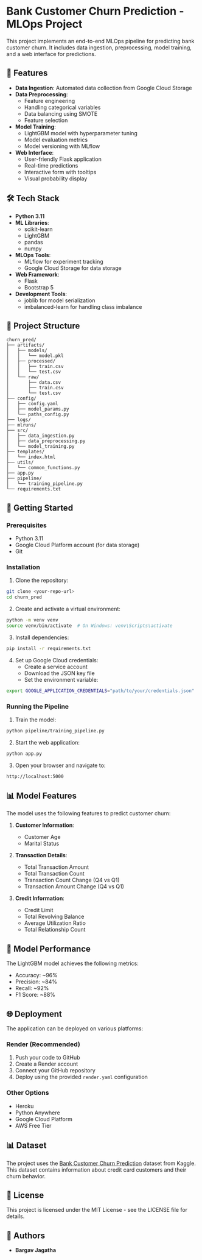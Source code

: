 # Bank Customer Churn Prediction - MLOps Project

This project implements an end-to-end MLOps pipeline for predicting bank customer churn. It includes data ingestion, preprocessing, model training, and a web interface for predictions.

## 🚀 Features

- **Data Ingestion**: Automated data collection from Google Cloud Storage
- **Data Preprocessing**: 
  - Feature engineering
  - Handling categorical variables
  - Data balancing using SMOTE
  - Feature selection
- **Model Training**: 
  - LightGBM model with hyperparameter tuning
  - Model evaluation metrics
  - Model versioning with MLflow
- **Web Interface**: 
  - User-friendly Flask application
  - Real-time predictions
  - Interactive form with tooltips
  - Visual probability display

## 🛠️ Tech Stack

- **Python 3.11**
- **ML Libraries**:
  - scikit-learn
  - LightGBM
  - pandas
  - numpy
- **MLOps Tools**:
  - MLflow for experiment tracking
  - Google Cloud Storage for data storage
- **Web Framework**:
  - Flask
  - Bootstrap 5
- **Development Tools**:
  - joblib for model serialization
  - imbalanced-learn for handling class imbalance

## 📁 Project Structure

```
churn_pred/
├── artifacts/
│   ├── models/
│   │   └── model.pkl
│   ├── processed/
│   │   ├── train.csv
│   │   └── test.csv
│   └── raw/
│       ├── data.csv
│       ├── train.csv
│       └── test.csv
├── config/
│   ├── config.yaml
│   ├── model_params.py
│   └── paths_config.py
├── logs/
├── mlruns/
├── src/
│   ├── data_ingestion.py
│   ├── data_preprocessing.py
│   └── model_training.py
├── templates/
│   └── index.html
├── utils/
│   └── common_functions.py
├── app.py
├── pipeline/
│   └── training_pipeline.py
└── requirements.txt
```

## 🚀 Getting Started

### Prerequisites

- Python 3.11
- Google Cloud Platform account (for data storage)
- Git

### Installation

1. Clone the repository:
```bash
git clone <your-repo-url>
cd churn_pred
```

2. Create and activate a virtual environment:
```bash
python -m venv venv
source venv/bin/activate  # On Windows: venv\Scripts\activate
```

3. Install dependencies:
```bash
pip install -r requirements.txt
```

4. Set up Google Cloud credentials:
   - Create a service account
   - Download the JSON key file
   - Set the environment variable:
```bash
export GOOGLE_APPLICATION_CREDENTIALS="path/to/your/credentials.json"
```

### Running the Pipeline

1. Train the model:
```bash
python pipeline/training_pipeline.py
```

2. Start the web application:
```bash
python app.py
```

3. Open your browser and navigate to:
```
http://localhost:5000
```

## 📊 Model Features

The model uses the following features to predict customer churn:

1. **Customer Information**:
   - Customer Age
   - Marital Status

2. **Transaction Details**:
   - Total Transaction Amount
   - Total Transaction Count
   - Transaction Count Change (Q4 vs Q1)
   - Transaction Amount Change (Q4 vs Q1)

3. **Credit Information**:
   - Credit Limit
   - Total Revolving Balance
   - Average Utilization Ratio
   - Total Relationship Count

## 🎯 Model Performance

The LightGBM model achieves the following metrics:
- Accuracy: ~96%
- Precision: ~84%
- Recall: ~92%
- F1 Score: ~88%

## 🌐 Deployment

The application can be deployed on various platforms:

### Render (Recommended)
1. Push your code to GitHub
2. Create a Render account
3. Connect your GitHub repository
4. Deploy using the provided `render.yaml` configuration

### Other Options
- Heroku
- Python Anywhere
- Google Cloud Platform
- AWS Free Tier

## 📊 Dataset

The project uses the [Bank Customer Churn Prediction](https://www.kaggle.com/datasets/sakshigoyal7/credit-card-customers) dataset from Kaggle. This dataset contains information about credit card customers and their churn behavior.




## 📝 License

This project is licensed under the MIT License - see the LICENSE file for details.

## 👥 Authors

- **Bargav Jagatha** 

